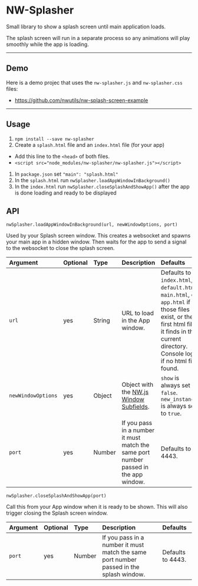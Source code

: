 # NW-Splasher

Small library to show a splash screen until main application loads.

The splash screen will run in a separate process so any animations will play smoothly while the app is loading.


* * *


## Demo

Here is a demo projec that uses the `nw-splasher.js` and `nw-splasher.css` files:

* https://github.com/nwutils/nw-splash-screen-example


* * *


## Usage

1. `npm install --save nw-splasher`
1. Create a `splash.html` file and an `index.html` file (for your app)
  * Add this line to the `<head>` of both files.
  * `<script src="node_modules/nw-splasher/nw-splasher.js"></script>`
1. In `package.json` set `"main": "splash.html"`
1. In the `splash.html` run `nwSplasher.loadAppWindowInBackground()`
1. In the `index.html` run `nwSplasher.closeSplashAndShowApp()` after the app is done loading and ready to be displayed


## API

`nwSplasher.loadAppWindowInBackground(url, newWindowOptions, port)`

Used by your Splash screen window. This creates a websocket and spawns your main app in a hidden window. Then waits for the app to send a signal to the websocket to close the splash screen.

Argument           | Optional | Type   | Description                    | Defaults
:--                | :--      | :--    | :--                            | :--
`url`              | yes      | String | URL to load in the App window. | Defaults to `index.html`, `default.html`, `main.html`, or `app.html` if those files exist, or the first html file it finds in the current directory. Console logs if no html file found.
`newWindowOptions` | yes      | Object | Object with the [NW.js Window Subfields](http://docs.nwjs.io/en/latest/References/Manifest%20Format/#window-subfields). | `show` is always set to `false`. `new_instance` is always set to `true`.
`port`             | yes      | Number | If you pass in a number it must match the same port number passed in the app window. | Defaults to 4443.


`nwSplasher.closeSplashAndShowApp(port)`

Call this from your App window when it is ready to be shown. This will also trigger closing the Splash screen window.

Argument | Optional | Type   | Description                                                                             | Defaults
:--      | :--      | :--    | :--                                                                                     | :--
`port`   | yes      | Number | If you pass in a number it must match the same port number passed in the splash window. | Defaults to 4443.
